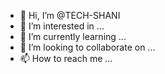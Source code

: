 - 👋 Hi, I’m @TECH-SHANI
- 👀 I’m interested in ...
- 🌱 I’m currently learning ...
- 💞️ I’m looking to collaborate on ...
- 📫 How to reach me ...

<!---
TECH-SHANI/TECH-SHANI is a ✨ special ✨ repository because its `README.md` (this file) appears on your GitHub profile.
You can click the Preview link to take a look at your changes.
--->
